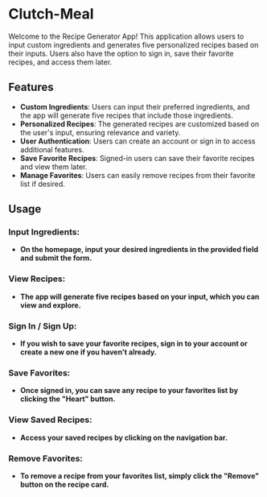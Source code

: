 # Clutch-Meal
Welcome to the Recipe Generator App! This application allows users to input custom ingredients and generates five personalized recipes based on their inputs. Users also have the option to sign in, save their favorite recipes, and access them later.

## Features

- **Custom Ingredients**: Users can input their preferred ingredients, and the app will generate five recipes that include those ingredients.
- **Personalized Recipes**: The generated recipes are customized based on the user's input, ensuring relevance and variety.
- **User Authentication**: Users can create an account or sign in to access additional features.
- **Save Favorite Recipes**: Signed-in users can save their favorite recipes and view them later.
- **Manage Favorites**: Users can easily remove recipes from their favorite list if desired.

## Usage

### Input Ingredients:
- **On the homepage, input your desired ingredients in the provided field and submit the form.**
### View Recipes:
- **The app will generate five recipes based on your input, which you can view and explore.**
### Sign In / Sign Up:
- **If you wish to save your favorite recipes, sign in to your account or create a new one if you haven't already.**
### Save Favorites:
- **Once signed in, you can save any recipe to your favorites list by clicking the "Heart" button.**
### View Saved Recipes:
- **Access your saved recipes by clicking on the navigation bar.**
### Remove Favorites:
- **To remove a recipe from your favorites list, simply click the "Remove" button on the recipe card.**
